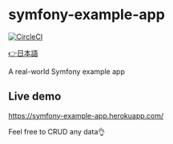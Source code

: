 # symfony-example-app

[![CircleCI](https://circleci.com/gh/ttskch/symfony-example-app.svg?style=shield&circle-token=b5edf1fa147f439cbc8f907a6ea32ec5c7efc6da)](https://circleci.com/gh/kannade-jp/trinity)

[👉日本語](/README.ja.md)

A real-world Symfony example app

## Live demo

<https://symfony-example-app.herokuapp.com/>

Feel free to CRUD any data👌
